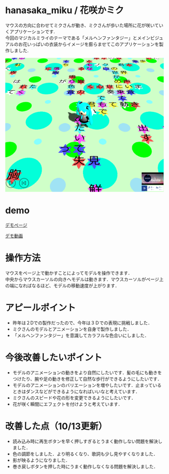 # hanasaka_miku / 花咲かミク

マウスの方向に合わせてミクさんが動き、ミクさんが歩いた場所に花が咲いていくアプリケーションです.  
今回のマジカルミライのテーマである「メルヘンファンタジー」とメインビジュアルのお花いっぱいの衣装からイメージを膨らませてこのアプリケーションを製作しました.

![画像](/image/image2_1.png)

# demo
[デモページ](https://paththroughfield.github.io/hanasaka_miku/)

[デモ動画](https://youtu.be/cHtjkK7RxBs)


# 操作方法
マウスをページ上で動かすことによってモデルを操作できます．  
中央からマウスカーソルの向きへモデルは動きます．マウスカーソルがページ上の端になればなるほど、モデルの移動速度が上がります．

# アピールポイント
- 昨年は２Dでの製作だったので、今年は３Ｄでの表現に挑戦しました．
- ミクさんのモデルとアニメーションを自身で製作しました．
- 「メルヘンファンタジー」を意識してカラフルな色合いにしました．

# 今後改善したいポイント
- モデルのアニメーションの動きをより自然にしたいです．髪の毛にも動きをつけたり、腕や足の動きを修正して自然な歩行ができるようにしたいです．
- モデルのアニメーションのバリエーションを増やしたいです．止まっているときはダンスなどができるようになればいいなと考えています．
- ミクさんのスピードや花の形を変更できるようにしたいです．
- 花が咲く瞬間にエフェクトを付けようと考えています．

# 改善した点（10/13更新）
- 読み込み時に再生ボタンを早く押しすぎるとうまく動作しない問題を解決しました．
- 色の調節をしました．より明るくなり、歌詞も少し見やすくなりました．
- 影が映るようになりました．
- 巻き戻しボタンを押した時にうまく動作しなくなる問題を解決しました．
